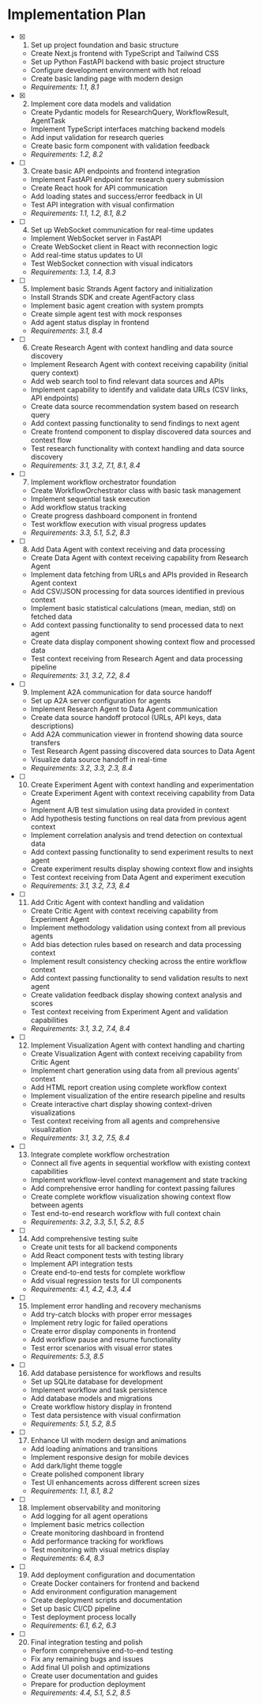 # Implementation Plan

- [x] 1. Set up project foundation and basic structure
  - Create Next.js frontend with TypeScript and Tailwind CSS
  - Set up Python FastAPI backend with basic project structure
  - Configure development environment with hot reload
  - Create basic landing page with modern design
  - _Requirements: 1.1, 8.1_

- [x] 2. Implement core data models and validation
  - Create Pydantic models for ResearchQuery, WorkflowResult, AgentTask
  - Implement TypeScript interfaces matching backend models
  - Add input validation for research queries
  - Create basic form component with validation feedback
  - _Requirements: 1.2, 8.2_

- [ ] 3. Create basic API endpoints and frontend integration
  - Implement FastAPI endpoint for research query submission
  - Create React hook for API communication
  - Add loading states and success/error feedback in UI
  - Test API integration with visual confirmation
  - _Requirements: 1.1, 1.2, 8.1, 8.2_

- [ ] 4. Set up WebSocket communication for real-time updates
  - Implement WebSocket server in FastAPI
  - Create WebSocket client in React with reconnection logic
  - Add real-time status updates to UI
  - Test WebSocket connection with visual indicators
  - _Requirements: 1.3, 1.4, 8.3_

- [ ] 5. Implement basic Strands Agent factory and initialization
  - Install Strands SDK and create AgentFactory class
  - Implement basic agent creation with system prompts
  - Create simple agent test with mock responses
  - Add agent status display in frontend
  - _Requirements: 3.1, 8.4_

- [ ] 6. Create Research Agent with context handling and data source discovery
  - Implement Research Agent with context receiving capability (initial query context)
  - Add web search tool to find relevant data sources and APIs
  - Implement capability to identify and validate data URLs (CSV links, API endpoints)
  - Create data source recommendation system based on research query
  - Add context passing functionality to send findings to next agent
  - Create frontend component to display discovered data sources and context flow
  - Test research functionality with context handling and data source discovery
  - _Requirements: 3.1, 3.2, 7.1, 8.1, 8.4_

- [ ] 7. Implement workflow orchestrator foundation
  - Create WorkflowOrchestrator class with basic task management
  - Implement sequential task execution
  - Add workflow status tracking
  - Create progress dashboard component in frontend
  - Test workflow execution with visual progress updates
  - _Requirements: 3.3, 5.1, 5.2, 8.3_

- [ ] 8. Add Data Agent with context receiving and data processing
  - Create Data Agent with context receiving capability from Research Agent
  - Implement data fetching from URLs and APIs provided in Research Agent context
  - Add CSV/JSON processing for data sources identified in previous context
  - Implement basic statistical calculations (mean, median, std) on fetched data
  - Add context passing functionality to send processed data to next agent
  - Create data display component showing context flow and processed data
  - Test context receiving from Research Agent and data processing pipeline
  - _Requirements: 3.1, 3.2, 7.2, 8.4_

- [ ] 9. Implement A2A communication for data source handoff
  - Set up A2A server configuration for agents
  - Implement Research Agent to Data Agent communication
  - Create data source handoff protocol (URLs, API keys, data descriptions)
  - Add A2A communication viewer in frontend showing data source transfers
  - Test Research Agent passing discovered data sources to Data Agent
  - Visualize data source handoff in real-time
  - _Requirements: 3.2, 3.3, 2.3, 8.4_

- [ ] 10. Create Experiment Agent with context handling and experimentation
  - Create Experiment Agent with context receiving capability from Data Agent
  - Implement A/B test simulation using data provided in context
  - Add hypothesis testing functions on real data from previous agent context
  - Implement correlation analysis and trend detection on contextual data
  - Add context passing functionality to send experiment results to next agent
  - Create experiment results display showing context flow and insights
  - Test context receiving from Data Agent and experiment execution
  - _Requirements: 3.1, 3.2, 7.3, 8.4_

- [ ] 11. Add Critic Agent with context handling and validation
  - Create Critic Agent with context receiving capability from Experiment Agent
  - Implement methodology validation using context from all previous agents
  - Add bias detection rules based on research and data processing context
  - Implement result consistency checking across the entire workflow context
  - Add context passing functionality to send validation results to next agent
  - Create validation feedback display showing context analysis and scores
  - Test context receiving from Experiment Agent and validation capabilities
  - _Requirements: 3.1, 3.2, 7.4, 8.4_

- [ ] 12. Implement Visualization Agent with context handling and charting
  - Create Visualization Agent with context receiving capability from Critic Agent
  - Implement chart generation using data from all previous agents' context
  - Add HTML report creation using complete workflow context
  - Implement visualization of the entire research pipeline and results
  - Create interactive chart display showing context-driven visualizations
  - Test context receiving from all agents and comprehensive visualization
  - _Requirements: 3.1, 3.2, 7.5, 8.4_

- [ ] 13. Integrate complete workflow orchestration
  - Connect all five agents in sequential workflow with existing context capabilities
  - Implement workflow-level context management and state tracking
  - Add comprehensive error handling for context passing failures
  - Create complete workflow visualization showing context flow between agents
  - Test end-to-end research workflow with full context chain
  - _Requirements: 3.2, 3.3, 5.1, 5.2, 8.5_

- [ ] 14. Add comprehensive testing suite
  - Create unit tests for all backend components
  - Add React component tests with testing library
  - Implement API integration tests
  - Create end-to-end tests for complete workflow
  - Add visual regression tests for UI components
  - _Requirements: 4.1, 4.2, 4.3, 4.4_

- [ ] 15. Implement error handling and recovery mechanisms
  - Add try-catch blocks with proper error messages
  - Implement retry logic for failed operations
  - Create error display components in frontend
  - Add workflow pause and resume functionality
  - Test error scenarios with visual error states
  - _Requirements: 5.3, 8.5_

- [ ] 16. Add database persistence for workflows and results
  - Set up SQLite database for development
  - Implement workflow and task persistence
  - Add database models and migrations
  - Create workflow history display in frontend
  - Test data persistence with visual confirmation
  - _Requirements: 5.1, 5.2, 8.5_

- [ ] 17. Enhance UI with modern design and animations
  - Add loading animations and transitions
  - Implement responsive design for mobile devices
  - Add dark/light theme toggle
  - Create polished component library
  - Test UI enhancements across different screen sizes
  - _Requirements: 1.1, 8.1, 8.2_

- [ ] 18. Implement observability and monitoring
  - Add logging for all agent operations
  - Implement basic metrics collection
  - Create monitoring dashboard in frontend
  - Add performance tracking for workflows
  - Test monitoring with visual metrics display
  - _Requirements: 6.4, 8.3_

- [ ] 19. Add deployment configuration and documentation
  - Create Docker containers for frontend and backend
  - Add environment configuration management
  - Create deployment scripts and documentation
  - Set up basic CI/CD pipeline
  - Test deployment process locally
  - _Requirements: 6.1, 6.2, 6.3_

- [ ] 20. Final integration testing and polish
  - Perform comprehensive end-to-end testing
  - Fix any remaining bugs and issues
  - Add final UI polish and optimizations
  - Create user documentation and guides
  - Prepare for production deployment
  - _Requirements: 4.4, 5.1, 5.2, 8.5_